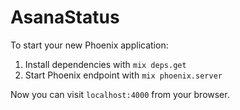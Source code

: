 # AsanaStatus

To start your new Phoenix application:

1. Install dependencies with `mix deps.get`
2. Start Phoenix endpoint with `mix phoenix.server`

Now you can visit `localhost:4000` from your browser.
